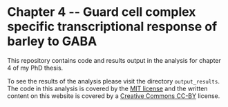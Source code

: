 # Chapter 4 -- Guard cell complex specific transcriptional response of barley to GABA

This repository contains code and results output in the analysis for 
chapter 4 of my PhD thesis.

To see the results of the analysis please visit the directory `output_results`.
The code in this analysis is covered by the [MIT license][mit] and the written
content on this website is covered by a [Creative Commons CC-BY][cc] license.

[mit]: https://choosealicense.com/licenses/mit/ "MIT License"
[cc]: https://creativecommons.org/licenses/by/4.0/ "CC-BY License"